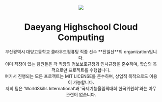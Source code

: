 <p align="center"><img src="https://user-images.githubusercontent.com/86287920/185665316-c255dec0-c20e-4182-b38a-c983a0f78456.png"></p>
<h1 align="center">Daeyang Highschool Cloud Computing</h1>

<p align="center">
    부산광역시 대양고등학교 클라우드컴퓨팅 직종 선수 **전일신**의 organization입니다.
    <br>
    이미 직장이 있는 팀원들은 각 직장의 정보보호규정과 인사규정을 준수하며, 학습의 목적으로만 프로젝트를 수행합니다.
    <br>
    여기서 진행되는 모든 프로젝트는 MIT LICENSE를 준수하며, 상업적 목적으로도 이용이 가능합니다.
    <br>
    저희 팀은 'WorldSkills International'과 '국제기능올림픽대회 한국위원회'와는 아무 관련이 없습니다.
</p>
